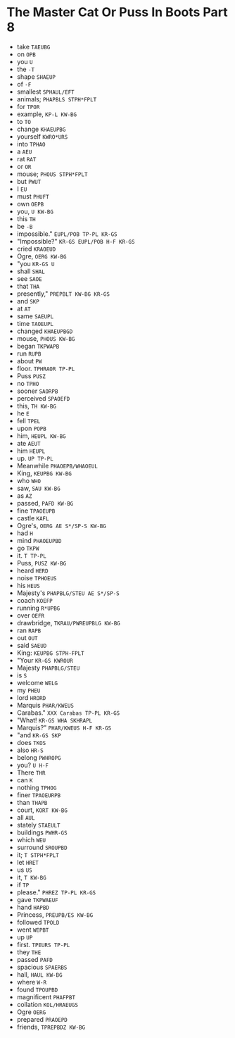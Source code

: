 # The Master Cat Or Puss In Boots Part 8

* take `TAEUBG`
* on `OPB`
* you `U`
* the `-T`
* shape `SHAEUP`
* of `-F`
* smallest `SPHAUL/EFT`
* animals; `PHAPBLS STPH*FPLT`
* for `TPOR`
* example, `KP-L KW-BG`
* to `TO`
* change `KHAEUPBG`
* yourself `KWRO*URS`
* into `TPHAO`
* a `AEU`
* rat `RAT`
* or `OR`
* mouse; `PHOUS STPH*FPLT`
* but `PWUT`
* I `EU`
* must `PHUFT`
* own `OEPB`
* you, `U KW-BG`
* this `TH`
* be `-B`
* impossible." `EUPL/POB TP-PL KR-GS`
* "Impossible?" `KR-GS EUPL/POB H-F KR-GS`
* cried `KRAOEUD`
* Ogre, `OERG KW-BG`
* "you `KR-GS U`
* shall `SHAL`
* see `SAOE`
* that `THA`
* presently," `PREPBLT KW-BG KR-GS`
* and `SKP`
* at `AT`
* same `SAEUPL`
* time `TAOEUPL`
* changed `KHAEUPBGD`
* mouse, `PHOUS KW-BG`
* began `TKPWAPB`
* run `RUPB`
* about `PW`
* floor. `TPHRAOR TP-PL`
* Puss `PUSZ`
* no `TPHO`
* sooner `SAORPB`
* perceived `SPAOEFD`
* this, `TH KW-BG`
* he `E`
* fell `TPEL`
* upon `POPB`
* him, `HEUPL KW-BG`
* ate `AEUT`
* him `HEUPL`
* up. `UP TP-PL`
* Meanwhile `PHAOEPB/WHAOEUL`
* King, `KEUPBG KW-BG`
* who `WHO`
* saw, `SAU KW-BG`
* as `AZ`
* passed, `PAFD KW-BG`
* fine `TPAOEUPB`
* castle `KAFL`
* Ogre's, `OERG AE S*/SP-S KW-BG`
* had `H`
* mind `PHAOEUPBD`
* go `TKPW`
* it. `T TP-PL`
* Puss, `PUSZ KW-BG`
* heard `HERD`
* noise `TPHOEUS`
* his `HEUS`
* Majesty's `PHAPBLG/STEU AE S*/SP-S`
* coach `KOEFP`
* running `R*UPBG`
* over `OEFR`
* drawbridge, `TKRAU/PWREUPBLG KW-BG`
* ran `RAPB`
* out `OUT`
* said `SAEUD`
* King: `KEUPBG STPH-FPLT`
* "Your `KR-GS KWROUR`
* Majesty `PHAPBLG/STEU`
* is `S`
* welcome `WELG`
* my `PHEU`
* lord `HRORD`
* Marquis `PHAR/KWEUS`
* Carabas." `XXX Carabas TP-PL KR-GS`
* "What! `KR-GS WHA SKHRAPL`
* Marquis?" `PHAR/KWEUS H-F KR-GS`
* "and `KR-GS SKP`
* does `TKOS`
* also `HR-S`
* belong `PWHROPG`
* you? `U H-F`
* There `THR`
* can `K`
* nothing `TPHOG`
* finer `TPAOEURPB`
* than `THAPB`
* court, `KORT KW-BG`
* all `AUL`
* stately `STAEULT`
* buildings `PWHR-GS`
* which `WEU`
* surround `SROUPBD`
* it; `T STPH*FPLT`
* let `HRET`
* us `US`
* it, `T KW-BG`
* if `TP`
* please." `PHREZ TP-PL KR-GS`
* gave `TKPWAEUF`
* hand `HAPBD`
* Princess, `PREUPB/ES KW-BG`
* followed `TPOLD`
* went `WEPBT`
* up `UP`
* first. `TPEURS TP-PL`
* they `THE`
* passed `PAFD`
* spacious `SPAERBS`
* hall, `HAUL KW-BG`
* where `W-R`
* found `TPOUPBD`
* magnificent `PHAFPBT`
* collation `KOL/HRAEUGS`
* Ogre `OERG`
* prepared `PRAOEPD`
* friends, `TPREPBDZ KW-BG`
